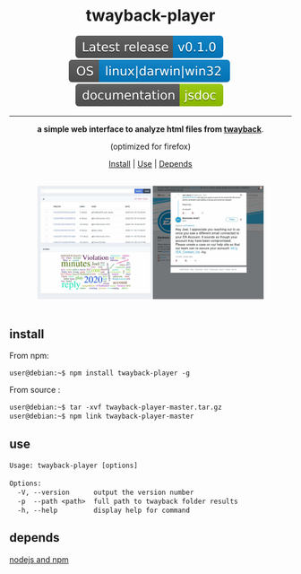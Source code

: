 
<div align="center"><h1>twayback-player</h1><div>
<img src="assets/img/latest.svg" style="margin-right: 5px;"> 
<img src="assets/img/os.svg" style="margin-right: 5px;"> 
<img src="assets/img/doc.svg" style="margin-right: 5px;"></div>
<hr>
<b>a simple web interface to analyze html files from <a href="https://github.com/Mennaruuk/twayback" target="_blank">twayback</a></b>.
<p>(optimized for firefox)</p>
<p align="center">
  <a href="#install">Install</a> |
  <a href="#use">Use</a> |
  <a href="#depends">Depends</a>
</p>
<br>
<img src="assets/img/player.jpg" style="width:80%;"/>
</div>
<br>

## install 

From npm:

```console
user@debian:~$ npm install twayback-player -g
```

From source :

```console
user@debian:~$ tar -xvf twayback-player-master.tar.gz
user@debian:~$ npm link twayback-player-master
```

## use

```console
Usage: twayback-player [options]

Options:
  -V, --version      output the version number
  -p  --path <path>  full path to twayback folder results
  -h, --help         display help for command
```

## depends

[nodejs and npm](https://nodejs.org/en/)
